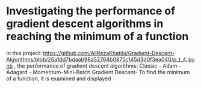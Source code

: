 # Investigating the performance of gradient descent algorithms in reaching the minimum of a function

In this project: https://github.com/AliRezaKhatibi/Gradient-Descent-Algorithms/blob/26a1dd7bdaab98a52764b0875c145d3d0f3ea040/p_t_4.ipynb , the performance of gradient descent algorithms:
 Classic - Adam - Adagard - Momentum-Mini-Batch Gradient Descent-
To find the minimum of a function, it is examined and displayed

